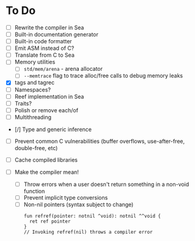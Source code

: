 # To Do

- [ ] Rewrite the compiler in Sea
- [ ] Built-in documentation generator
- [ ] Built-in code formatter
- [ ] Emit ASM instead of C?
- [ ] Translate from C to Sea
- [ ] Memory utilities
  - [ ] `std/mem/arena` - arena allocator
  - [ ] `--memtrace` flag to trace alloc/free calls to debug memory leaks
- [x] tags and tagrec
- [ ] Namespaces?
- [ ] Reef implementation in Sea
- [ ] Traits?
- [ ] Polish or remove each/of
- [ ] Multithreading
- [/] Type and generic inference
- [ ] Prevent common C vulnerabilities (buffer overflows, use-after-free, double-free, etc)
- [ ] Cache compiled libraries

- [ ] Make the compiler mean!
  - [ ] Throw errors when a user doesn't return something in a non-void function
  - [ ] Prevent implicit type conversions
  - [ ] Non-nil pointers (syntax subject to change)
    ```sea
    fun refref(pointer: notnil ^void): notnil ^^void {
      ret ref pointer
    }
    // Invoking refref(nil) throws a compiler error
    ```
